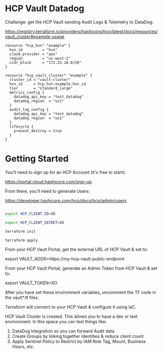 # HCP Vault Datadog

Challenge: get the HCP Vault sending Audit Logs & Telemetry to DataDog:

https://registry.terraform.io/providers/hashicorp/hcp/latest/docs/resources/vault_cluster#example-usage

```hcl
resource "hcp_hvn" "example" {
  hvn_id         = "hvn"
  cloud_provider = "aws"
  region         = "us-west-2"
  cidr_block     = "172.25.16.0/20"
}

resource "hcp_vault_cluster" "example" {
  cluster_id = "vault-cluster"
  hvn_id     = hcp_hvn.example.hvn_id
  tier       = "standard_large"
  metrics_config {
    datadog_api_key = "test_datadog"
    datadog_region  = "us1"
  }
  audit_log_config {
    datadog_api_key = "test_datadog"
    datadog_region  = "us1"
  }
  lifecycle {
    prevent_destroy = true
  }
}
```
# Getting Started

You'll need to sign up for an HCP Account (it's free to start):

https://portal.cloud.hashicorp.com/sign-up

From there, you'll need to generate Users:

https://developer.hashicorp.com/hcp/docs/hcp/admin/users

```sh

export HCP_CLIENT_ID=XO

export HCP_CLIENT_SECRET=XO

terraform init

terraform apply

```

From your HCP Vault Portal, get the external URL of HCP Vault & set to:

export VAULT_ADDR=https://my-hcp-vault-public-endpoint

From your HCP Vault Portal, generate an Admin Token from HCP Vault & set to:

export VAULT_TOKEN=XO

After you have set these environment variables, uncomment the TF code in the vault*.tf files.

Terraform will connect to your HCP Vault & configure it using IaC.

HCP Vault Cluster is created.  This allows you to have a dev or test environment.  In this space you can test things like:
1. DataDog Integration so you can forward Audit data
1. Create Groups by linking together Identities & reduce client count
1. Apply Sentinel Policy to Restrict by IAM Role Tag, Mount, Business Hours, etc.

